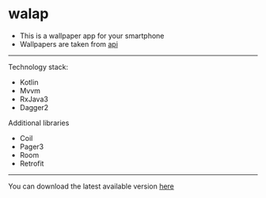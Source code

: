 # walap

* This is a wallpaper app for your smartphone
* Wallpapers are taken from [api](https://unsplash.com/developers)

---
Technology stack:
* Kotlin
* Mvvm
* RxJava3
* Dagger2

Additional libraries
* Coil
* Pager3
* Room
* Retrofit

---
You can download the latest available version [here](https://t.me/apkPublicPrograms/13)
